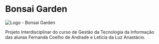# Bonsai Garden
![Logo - Bonsai Garden](https://github.com/fernandacoelhodeandrade/Projeto-BonsaiGarden/assets/128326129/96e93a33-4efa-4238-b354-0d80828df468)

Projeto Interdisciplinar do curso de Gestão da Tecnologia da Informação das alunas Fernanda Coelho de Andrade e Letícia da Luz Anastácio.
